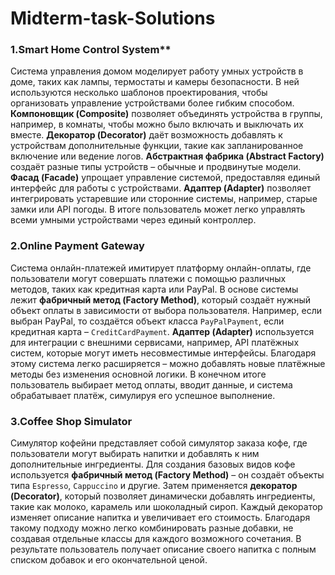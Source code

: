# Midterm-task-Solutions
### 1.Smart Home Control System**  

Система управления домом моделирует работу умных устройств в доме, таких как лампы, термостаты и камеры безопасности. В ней используются несколько шаблонов проектирования, чтобы организовать управление устройствами более гибким способом. **Компоновщик (Composite)** позволяет объединять устройства в группы, например, в комнаты, чтобы можно было включать и выключать их вместе. **Декоратор (Decorator)** даёт возможность добавлять к устройствам дополнительные функции, такие как запланированное включение или ведение логов. **Абстрактная фабрика (Abstract Factory)** создаёт разные типы устройств – обычные и продвинутые модели. **Фасад (Facade)** упрощает управление системой, предоставляя единый интерфейс для работы с устройствами. **Адаптер (Adapter)** позволяет интегрировать устаревшие или сторонние системы, например, старые замки или API погоды. В итоге пользователь может легко управлять всеми умными устройствами через единый контроллер.  

### **2.Online Payment Gateway**  
Система онлайн-платежей имитирует платформу онлайн-оплаты, где пользователи могут совершать платежи с помощью различных методов, таких как кредитная карта или PayPal. В основе системы лежит **фабричный метод (Factory Method)**, который создаёт нужный объект оплаты в зависимости от выбора пользователя. Например, если выбран PayPal, то создаётся объект класса `PayPalPayment`, если кредитная карта – `CreditCardPayment`. **Адаптер (Adapter)** используется для интеграции с внешними сервисами, например, API платёжных систем, которые могут иметь несовместимые интерфейсы. Благодаря этому система легко расширяется – можно добавлять новые платёжные методы без изменения основной логики. В конечном итоге пользователь выбирает метод оплаты, вводит данные, и система обрабатывает платёж, симулируя его успешное выполнение.  

### **3.Coffee Shop Simulator**  
Симулятор кофейни представляет собой симулятор заказа кофе, где пользователи могут выбирать напитки и добавлять к ним дополнительные ингредиенты. Для создания базовых видов кофе используется **фабричный метод (Factory Method)** – он создаёт объекты типа `Espresso`, `Cappuccino` и другие. Затем применяется **декоратор (Decorator)**, который позволяет динамически добавлять ингредиенты, такие как молоко, карамель или шоколадный сироп. Каждый декоратор изменяет описание напитка и увеличивает его стоимость. Благодаря такому подходу можно легко комбинировать разные добавки, не создавая отдельные классы для каждого возможного сочетания. В результате пользователь получает описание своего напитка с полным списком добавок и его окончательной ценой.  
